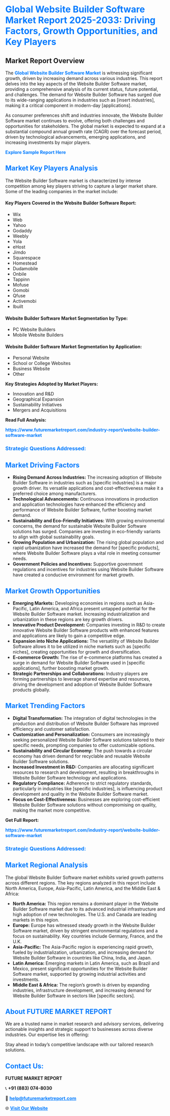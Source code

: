 <h1 style="color: #007BFF;">Global Website Builder Software Market Report 2025-2033: Driving Factors, Growth Opportunities, and Key Players</h1>

<section id="overview">
<h2>Market Report Overview</h2>
<p>The <a href="https://www.futuremarketreport.com/industry-report/website-builder-software-market" style="color: #007BFF; text-decoration: none;"><strong>Global Website Builder Software Market</strong></a> is witnessing significant growth, driven by increasing demand across various industries. This report delves into the key aspects of the Website Builder Software market, providing a comprehensive analysis of its current status, future potential, and challenges. The demand for Website Builder Software has surged due to its wide-ranging applications in industries such as [insert industries], making it a critical component in modern-day [applications].</p>
<p>As consumer preferences shift and industries innovate, the Website Builder Software market continues to evolve, offering both challenges and opportunities for stakeholders. The global market is expected to expand at a substantial compound annual growth rate (CAGR) over the forecast period, driven by technological advancements, emerging applications, and increasing investments by major players.</p>
</section>

<section id="overview">
<p><a href="https://www.futuremarketreport.com/request-sample/reportId=106421" style="color: #007BFF; text-decoration: none;"><strong>Explore Sample Report Here</strong></a></p>
</section>

<section id="key-players">
<h2 style="color: #007BFF;">Market Key Players Analysis</h2>
<p>The Website Builder Software market is characterized by intense competition among key players striving to capture a larger market share. Some of the leading companies in the market include:</p>
<h4>Key Players Covered in the Website Builder Software Report:</h4>
<ul><li>Wix</li><li>Web</li><li>Yahoo</li><li>Godaddy</li><li>Weebly</li><li>Yola</li><li>eHost</li><li>Jimdo</li><li>Squarespace</li><li>Homestead</li><li>Dudamobile</li><li>Onbile</li><li>Tappinn</li><li>Mofuse</li><li>Gomobi</li><li>Qfuse</li><li>Activemobi</li><li>Ibuilt</li></ul>
<h4>Website Builder Software Market Segmentation by Type:</h4>
<ul><li>PC Website Builders</li><li>Mobile Website Builders</li></ul>

<h4>Website Builder Software Market Segmentation by Application:</h4>
<ul><li>Personal Website</li><li>School or College Websites</li><li>Business Website</li><li>Other</li></ul>
<p><strong>Key Strategies Adopted by Market Players:</strong></p>
<ul>
<li>Innovation and R&D</li>
<li>Geographical Expansion</li>
<li>Sustainability Initiatives</li>
<li>Mergers and Acquisitions</li>
</ul>
</section>

<section>
<p><strong>Read Full Analysis: </strong></p><a href="https://www.futuremarketreport.com/industry-report/website-builder-software-market" style="color: #007BFF; text-decoration: none;"><strong>https://www.futuremarketreport.com/industry-report/website-builder-software-market</strong></a>
<h3 style="color: #007BFF;">Strategic Questions Addressed:</h3>
</section>

<section id="driving-factors">
<h2 style="color: #007BFF;">Market Driving Factors</h2>
<ul>
<li><strong>Rising Demand Across Industries:</strong> The increasing adoption of Website Builder Software in industries such as [specific industries] is a major growth driver. Its versatile applications and cost-effectiveness make it a preferred choice among manufacturers.</li>
<li><strong>Technological Advancements:</strong> Continuous innovations in production and application technologies have enhanced the efficiency and performance of Website Builder Software, further boosting market demand.</li>
<li><strong>Sustainability and Eco-Friendly Initiatives:</strong> With growing environmental concerns, the demand for sustainable Website Builder Software solutions has surged. Companies are investing in eco-friendly variants to align with global sustainability goals.</li>
<li><strong>Growing Population and Urbanization:</strong> The rising global population and rapid urbanization have increased the demand for [specific products], where Website Builder Software plays a vital role in meeting consumer needs.</li>
<li><strong>Government Policies and Incentives:</strong> Supportive government regulations and incentives for industries using Website Builder Software have created a conducive environment for market growth.</li>
</ul>
</section>

<section id="growth-opportunities">
<h2 style="color: #007BFF;">Market Growth Opportunities</h2>
<ul>
<li><strong>Emerging Markets:</strong> Developing economies in regions such as Asia-Pacific, Latin America, and Africa present untapped potential for the Website Builder Software market. Increasing industrialization and urbanization in these regions are key growth drivers.</li>
<li><strong>Innovative Product Development:</strong> Companies investing in R&D to create innovative Website Builder Software products with enhanced features and applications are likely to gain a competitive edge.</li>
<li><strong>Expansion into Niche Applications:</strong> The versatility of Website Builder Software allows it to be utilized in niche markets such as [specific niches], creating opportunities for growth and diversification.</li>
<li><strong>E-commerce Growth:</strong> The rise of e-commerce platforms has created a surge in demand for Website Builder Software used in [specific applications], further boosting market growth.</li>
<li><strong>Strategic Partnerships and Collaborations:</strong> Industry players are forming partnerships to leverage shared expertise and resources, driving the development and adoption of Website Builder Software products globally.</li>
</ul>
</section>

<section id="trending-factors">
<h2 style="color: #007BFF;">Market Trending Factors</h2>
<ul>
<li><strong>Digital Transformation:</strong> The integration of digital technologies in the production and distribution of Website Builder Software has improved efficiency and customer satisfaction.</li>
<li><strong>Customization and Personalization:</strong> Consumers are increasingly seeking personalized Website Builder Software solutions tailored to their specific needs, prompting companies to offer customizable options.</li>
<li><strong>Sustainability and Circular Economy:</strong> The push towards a circular economy has driven demand for recyclable and reusable Website Builder Software solutions.</li>
<li><strong>Increased Investment in R&D:</strong> Companies are allocating significant resources to research and development, resulting in breakthroughs in Website Builder Software technology and applications.</li>
<li><strong>Regulatory Compliance:</strong> Adherence to strict regulatory standards, particularly in industries like [specific industries], is influencing product development and quality in the Website Builder Software market.</li>
<li><strong>Focus on Cost-Effectiveness:</strong> Businesses are exploring cost-efficient Website Builder Software solutions without compromising on quality, making the market more competitive.</li>
</ul>
</section>

<section>
<p><strong>Get Full Report: </strong></p><a href="https://www.futuremarketreport.com/industry-report/website-builder-software-market" style="color: #007BFF; text-decoration: none;"><strong>https://www.futuremarketreport.com/industry-report/website-builder-software-market</strong></a>
<h3 style="color: #007BFF;">Strategic Questions Addressed:</h3>
</section>


<section id="regional-analysis">
<h2 style="color: #007BFF;">Market Regional Analysis</h2>
<p>The global Website Builder Software market exhibits varied growth patterns across different regions. The key regions analyzed in this report include North America, Europe, Asia-Pacific, Latin America, and the Middle East & Africa:</p>
<ul>
<li><strong>North America:</strong> This region remains a dominant player in the Website Builder Software market due to its advanced industrial infrastructure and high adoption of new technologies. The U.S. and Canada are leading markets in this region.</li>
<li><strong>Europe:</strong> Europe has witnessed steady growth in the Website Builder Software market, driven by stringent environmental regulations and a focus on sustainability. Key countries include Germany, France, and the U.K.</li>
<li><strong>Asia-Pacific:</strong> The Asia-Pacific region is experiencing rapid growth, fueled by industrialization, urbanization, and increasing demand for Website Builder Software in countries like China, India, and Japan.</li>
<li><strong>Latin America:</strong> Emerging markets in Latin America, such as Brazil and Mexico, present significant opportunities for the Website Builder Software market, supported by growing industrial activities and investments.</li>
<li><strong>Middle East & Africa:</strong> The region’s growth is driven by expanding industries, infrastructure development, and increasing demand for Website Builder Software in sectors like [specific sectors].</li>
</ul>
</section>

<footer>
<h2 style="color: #007BFF;">About FUTURE MARKET REPORT</h2>
<p>We are a trusted name in market research and advisory services, delivering actionable insights and strategic support to businesses across diverse industries. Our expertise lies in offering:</p>

<p>Stay ahead in today’s competitive landscape with our tailored research solutions.</p>

<h2 style="color: #007BFF;">Contact Us:</h2>
<p><strong>FUTURE MARKET REPORT</strong></p>
<p>📞 <strong>+91 (883) 074-8030</strong></p>
<p>📧 <strong><a href="mailto:help@futuremarketreport.com" style="color: #007BFF;">help@futuremarketreport.com</a></strong></p>
<p>🌐 <strong><a href="https://www.futuremarketreport.com/" style="color: #007BFF;">Visit Our Website</a></strong></p>
</footer>